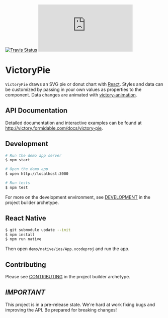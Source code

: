 [![Travis Status][trav_img]][trav_site]
![](https://badge-size.herokuapp.com/FormidableLabs/victory-pie/master/dist/victory-pie.min.js?compression=gzip)

VictoryPie
=============

`VictoryPie` draws an SVG pie or donut chart with [React][]. Styles and data can be customized by passing in your own values as properties to the component. Data changes are animated with [victory-animation][].

## API Documentation
Detailed documentation and interactive examples can be found at http://victory.formidable.com/docs/victory-pie.

## Development

```sh
# Run the demo app server
$ npm start

# Open the demo app
$ open http://localhost:3000

# Run tests
$ npm test
```

For more on the development environment, see [DEVELOPMENT](https://github.com/FormidableLabs/builder-victory-component/blob/master/dev/DEVELOPMENT.md) in the project builder archetype.

## React Native

```sh
$ git submodule update --init
$ npm install
$ npm run native
```

Then open `demo/native/ios/App.xcodeproj` and run the app.

## Contributing

Please see [CONTRIBUTING](https://github.com/FormidableLabs/builder-victory-component/blob/master/dev/CONTRIBUTING.md) in the project builder archetype.

## _IMPORTANT_

This project is in a pre-release state. We're hard at work fixing bugs and improving the API. Be prepared for breaking changes!

[React]: https://github.com/facebook/react
[trav_img]: https://api.travis-ci.org/FormidableLabs/victory-pie.svg
[trav_site]: https://travis-ci.org/FormidableLabs/victory-pie
[victory-animation]: https://github.com/FormidableLabs/victory-core/blob/master/src/victory-animation/victory-animation.jsx
